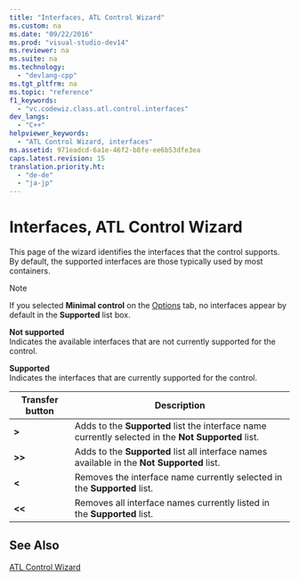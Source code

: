 ```yaml
---
title: "Interfaces, ATL Control Wizard"
ms.custom: na
ms.date: "09/22/2016"
ms.prod: "visual-studio-dev14"
ms.reviewer: na
ms.suite: na
ms.technology: 
  - "devlang-cpp"
ms.tgt_pltfrm: na
ms.topic: "reference"
f1_keywords: 
  - "vc.codewiz.class.atl.control.interfaces"
dev_langs: 
  - "C++"
helpviewer_keywords: 
  - "ATL Control Wizard, interfaces"
ms.assetid: 971eadcd-6a1e-46f2-b8fe-ee6b53dfe3ea
caps.latest.revision: 15
translation.priority.ht: 
  - "de-de"
  - "ja-jp"
---
```

# Interfaces, ATL Control Wizard
This page of the wizard identifies the interfaces that the control supports. By default, the supported interfaces are those typically used by most containers.  
  
> [!NOTE]
>  If you selected **Minimal control** on the [Options](../VS_csharp/options--atl-control-wizard.md) tab, no interfaces appear by default in the **Supported** list box.  
  
 **Not supported**  
 Indicates the available interfaces that are not currently supported for the control.  
  
 **Supported**  
 Indicates the interfaces that are currently supported for the control.  
  
|Transfer button|Description|  
|---------------------|-----------------|  
|**>**|Adds to the **Supported** list the interface name currently selected in the **Not Supported** list.|  
|**>>**|Adds to the **Supported** list all interface names available in the **Not Supported** list.|  
|**<**|Removes the interface name currently selected in the **Supported** list.|  
|**<<**|Removes all interface names currently listed in the **Supported** list.|  
  
## See Also  
 [ATL Control Wizard](../VS_csharp/atl-control-wizard.md)